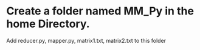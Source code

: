 <h1>Create a folder named MM_Py in the home Directory.</h1>
<p>Add reducer.py, mapper.py, matrix1.txt, matrix2.txt to this folder</p>
